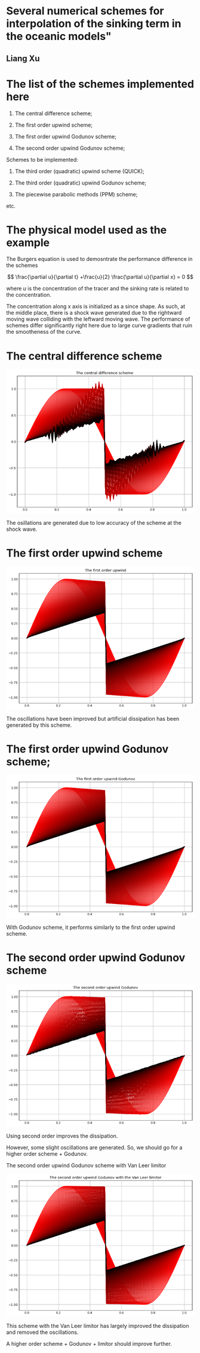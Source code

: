 # Several numerical schemes for interpolation of the sinking term in the oceanic models"
## Liang Xu


# The list of the schemes implemented here

1. The central difference scheme;

2. The first order upwind scheme;

3. The first order upwind Godunov scheme;

4. The second order upwind Godunov scheme;

Schemes to be implemented:

1. The third order (quadratic) upwind scheme (QUICK);

2. The third order (quadratic) upwind Godunov scheme;

3. The piecewise parabolic methods (PPM) scheme;

etc.

# The physical model used as the example

The Burgers equation is used to demosntrate the performance difference in the schemes

$$
\frac{\partial u}{\partial t} +\frac{u}{2} \frac{\partial u}{\partial x} = 0
$$

where $u$ is the concentration of the tracer and the sinking rate is related to the concentration. 

The concentration along x axis is initialized as a since shape. As such, at the middle place, there is a shock wave generated due to the rightward moving wave colliding with the leftward moving wave. The performance of schemes differ significantly right here due to large curve gradients that ruin the smootheness of the curve.

# The central difference scheme

![Alt text](Central_difference.png)

The osillations are generated due to low accuracy of the scheme at the shock wave. 

# The first order upwind scheme

![Alt text](First_order_upwind.png)

The oscillations have been improved but artificial dissipation has been generated by this scheme. 

# The first order upwind Godunov scheme;

![Alt text](First_order_upwind_Godunov.png)

With Godunov scheme, it performs similarly to the first order upwind scheme.

# The second order upwind Godunov scheme

![Alt text](Second_order_upwind_Godunov.png)

Using second order improves the dissipation. 

However, some slight oscillations are generated. So, we should go for a higher order scheme + Godunov. 

The second order upwind Godunov scheme with Van Leer limitor

![Alt text](Second_order_upwind_Godunov_vllimitor.png)

This scheme with the Van Leer limitor has largely improved the dissipation and removed the oscillations.

A higher order scheme + Godunov + limitor should improve further.